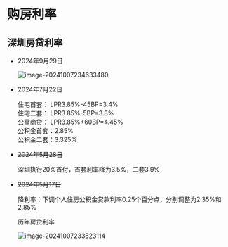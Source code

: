 # 购房利率

## 深圳房贷利率

- 2024年9月29日

  ![image-20241007234633480](https://0071.oss-cn-shenzhen.aliyuncs.com/uPic/2024/1728315994-bpkT2P.png)

- 2024年7月22日

  住宅首套： LPR3.85%-45BP=3.4%  
  住宅二套： LPR3.85%-5BP=3.8%  
  公寓商贷： LPR3.85%+60BP=4.45%  
  公积金首套：2.85%  
  公积金二套：3.325% 

- ~~2024年5月28日~~

  深圳执行20%首付，首套利率降为3.5%，二套3.9%  

- ~~2024年5月17日~~

  降利率：下调个人住房公积金贷款利率0.25个百分点，分别调整为2.35%和2.85%
  
  
  
  历年房贷利率
  
  ![image-20241007233523114](https://0071.oss-cn-shenzhen.aliyuncs.com/uPic/2024/1728315323-XIaF8S.png)
